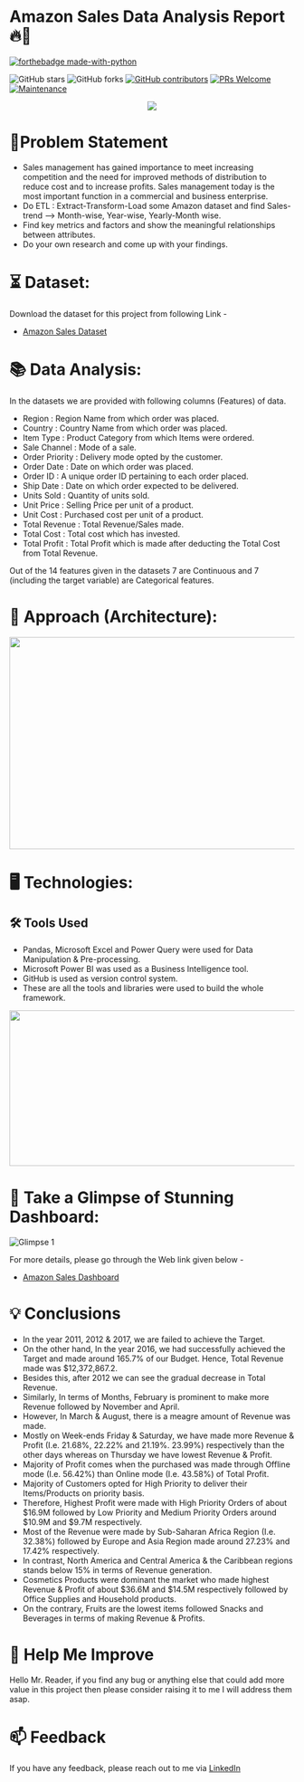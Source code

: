 
# Amazon Sales Data Analysis Report 🔥🍁

<p align="center">

  [![forthebadge made-with-python](https://user-images.githubusercontent.com/84115928/186936561-51e511bd-1992-4b2f-bf2b-f62338c17b82.svg)](https://powerbi.microsoft.com/en-au/)
  
  ![GitHub stars](https://img.shields.io/github/stars/Lokesh-Attarde/Amazon_Sales_Data_Analysis)
  ![GitHub forks](https://img.shields.io/github/forks/Lokesh-Attarde/Amazon_Sales_Data_Analysis)
  [![GitHub contributors](https://img.shields.io/github/contributors/Lokesh-Attarde/Amazon_Sales_Data_Analysis.svg)](https://GitHub.com/Lokesh-Attarde/Amazon_Sales_Data_Analysis/graphs/contributors/)
  [![PRs Welcome](https://img.shields.io/badge/PRs-welcome-brightgreen.svg?style=flat-square)](http://makeapullrequest.com)
  [![Maintenance](https://img.shields.io/badge/Maintained%3F-yes-green.svg)](https://GitHub.com/Naereen/StrapDown.js/graphs/commit-activity)
</p>  

<p align="center">
  <img src="https://user-images.githubusercontent.com/84115928/186946704-883b9440-0e02-496f-9558-c25bd6d7e688.png">
</p>

# 📝Problem Statement
- Sales management has gained importance to meet increasing competition and the need for improved methods of distribution to reduce cost and to increase profits. Sales management today is the most important function in a commercial and business enterprise.
- Do ETL : Extract-Transform-Load some Amazon dataset and find Sales-trend --> Month-wise, Year-wise, Yearly-Month wise.
- Find key metrics and factors and show the meaningful relationships between attributes.
- Do your own research and come up with your findings.

# ⏳ Dataset:
Download the dataset for this project from following Link -
* [Amazon Sales Dataset](https://github.com/Lokesh-Attarde/Global_SuperStore_Data_Analysis/blob/faa07f0eac512fa688af5f66aa214cd8cf10edfb/global_superstore_2016.xlsx)

# 📚 Data Analysis:
In the datasets we are provided with following columns (Features) of data.

* Region : Region Name from which order was placed.
* Country : Country Name from which order was placed.
* Item Type : Product Category from which Items were ordered.
* Sale Channel : Mode of a sale.
* Order Priority : Delivery mode opted by the customer.
* Order Date : Date on which order was placed.
* Order ID : A unique order ID pertaining to each order placed.
* Ship Date : Date on which order expected to be delivered.
* Units Sold : Quantity of units sold.
* Unit Price : Selling Price per unit of a product.
* Unit Cost : Purchased cost per unit of a product.
* Total Revenue : Total Revenue/Sales made.
* Total Cost : Total cost which has invested.
* Total Profit : Total Profit which is made after deducting the Total Cost from Total Revenue.

Out of the 14 features given in the datasets 7 are Continuous and 7 (including the target variable) are Categorical features.

# 🎉 Approach (Architecture):
<p align="center">
  <img width="650" height="375" src="https://user-images.githubusercontent.com/84115928/186950659-5e8b6b9f-0fc3-48c6-be1b-f06ca1b0f64b.png">
</p>

# 🖥️ Technologies:
## 🛠️ Tools Used
*	Pandas, Microsoft Excel and Power Query were used for Data Manipulation & Pre-processing.
*	Microsoft Power BI was used as a Business Intelligence tool.
*	GitHub is used as version control system.
*	These are all the tools and libraries were used to build the whole framework.

<p align="center">
  <img width="550" height="275" src="https://user-images.githubusercontent.com/84115928/186951729-445da393-fd0d-4e6a-993d-d9f17458d567.png">
</p>

# 🌱 Take a Glimpse of Stunning Dashboard:
![Glimpse 1](https://user-images.githubusercontent.com/84115928/186958120-1dba632d-3001-48f3-8597-bcb20fe1232f.gif)

For more details, please go through the Web link given below -
* [Amazon Sales Dashboard](https://app.powerbi.com/view?r=eyJrIjoiODQ4OTc0ZjYtZWQwYy00ZmM2LWFjMzktOWZkM2VmYWVmZmNmIiwidCI6IjYzYzJjYWI2LWVmOTEtNDk3My05ZTUyLTQ1NDM1MTY5ZTk1MSIsImMiOjEwfQ%3D%3D&pageName=ReportSection72b50b9da91d20058b85)

# 💡 Conclusions
- In the year 2011, 2012 & 2017, we are failed to achieve the Target.
- On the other hand, In the year 2016, we had successfully achieved the Target and made around 165.7% of our Budget. Hence, Total Revenue made was $12,372,867.2.
- Besides this, after 2012 we can see the gradual decrease in Total Revenue.
- Similarly, In terms of Months, February is prominent to make more Revenue followed by November and April.
- However, In March & August, there is a meagre amount of Revenue was made.
- Mostly on Week-ends Friday & Saturday, we have made more Revenue & Profit (I.e. 21.68%, 22.22% and 21.19%. 23.99%) respectively than the other days whereas on Thursday we have lowest Revenue & Profit.
- Majority of Profit comes when the purchased was made through Offline mode (I.e. 56.42%) than Online mode (I.e. 43.58%) of Total Profit. 
- Majority of Customers opted for High Priority to deliver their Items/Products on priority basis.
- Therefore, Highest Profit were made with High Priority Orders of about $16.9M followed by Low Priority and Medium Priority Orders around $10.9M and $9.7M respectively.
- Most of the Revenue were made by Sub-Saharan Africa Region (I.e. 32.38%) followed by Europe and Asia Region made around 27.23% and 17.42% respectively.
- In contrast, North America and Central America & the Caribbean regions stands below 15% in terms of Revenue generation.
- Cosmetics Products were dominant the market who made highest Revenue & Profit of about $36.6M and $14.5M respectively followed by Office Supplies and Household products. 
- On the contrary, Fruits are the lowest items followed Snacks and Beverages in terms of making Revenue & Profits.

# 🎉 Help Me Improve
Hello Mr. Reader, if you find any bug or anything else that could add more value in this project then please consider raising it to me I will address them asap.
  
# 📫 Feedback
If you have any feedback, please reach out to me via [LinkedIn](https://www.linkedin.com/in/lokesh-attarde-145086141/)
